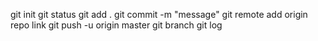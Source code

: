 git init
git status
git add .
git commit -m "message"
git remote add origin repo link
git push -u origin master
git branch
git log
